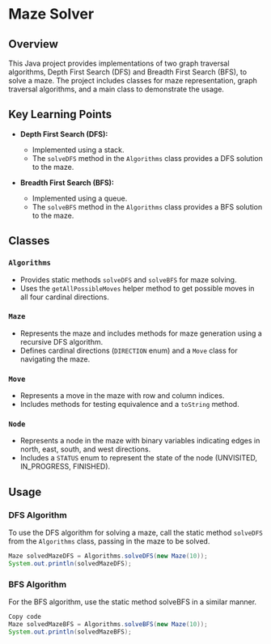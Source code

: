 # Maze Solver

## Overview

This Java project provides implementations of two graph traversal algorithms, Depth First Search (DFS) and Breadth First Search (BFS), to solve a maze. The project includes classes for maze representation, graph traversal algorithms, and a main class to demonstrate the usage.

## Key Learning Points

- **Depth First Search (DFS):**
  - Implemented using a stack.
  - The `solveDFS` method in the `Algorithms` class provides a DFS solution to the maze.

- **Breadth First Search (BFS):**
  - Implemented using a queue.
  - The `solveBFS` method in the `Algorithms` class provides a BFS solution to the maze.

## Classes

### `Algorithms`

- Provides static methods `solveDFS` and `solveBFS` for maze solving.
- Uses the `getAllPossibleMoves` helper method to get possible moves in all four cardinal directions.

### `Maze`

- Represents the maze and includes methods for maze generation using a recursive DFS algorithm.
- Defines cardinal directions (`DIRECTION` enum) and a `Move` class for navigating the maze.

### `Move`

- Represents a move in the maze with row and column indices.
- Includes methods for testing equivalence and a `toString` method.

### `Node`

- Represents a node in the maze with binary variables indicating edges in north, east, south, and west directions.
- Includes a `STATUS` enum to represent the state of the node (UNVISITED, IN_PROGRESS, FINISHED).

## Usage

### DFS Algorithm

To use the DFS algorithm for solving a maze, call the static method `solveDFS` from the `Algorithms` class, passing in the maze to be solved.

```java
Maze solvedMazeDFS = Algorithms.solveDFS(new Maze(10));
System.out.println(solvedMazeDFS);
```

### BFS Algorithm

For the BFS algorithm, use the static method solveBFS in a similar manner.

```java
Copy code
Maze solvedMazeBFS = Algorithms.solveBFS(new Maze(10));
System.out.println(solvedMazeBFS);
```
